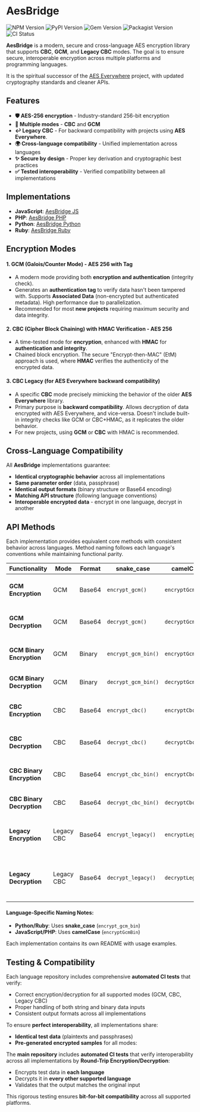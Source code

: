 # AesBridge

![NPM Version](https://img.shields.io/npm/v/aes-bridge.svg)
![PyPI Version](https://img.shields.io/pypi/v/aes-bridge.svg)
![Gem Version](https://img.shields.io/gem/v/aes-bridge.svg)
![Packagist Version](https://img.shields.io/packagist/v/mervick/aes-bridge.svg)  
![CI Status](https://github.com/mervick/aes-bridge/actions/workflows/cross-test.yml/badge.svg)


**AesBridge** is a modern, secure and cross-language AES encryption library that supports **CBC**, **GCM**, and **Legacy CBC** modes.
The goal is to ensure secure, interoperable encryption across multiple platforms and programming languages.

It is the spiritual successor of the [AES Everywhere](https://github.com/mervick/aes-everywhere-legacy) project, with updated cryptography standards and cleaner APIs.

## Features

- **🛡️ AES-256 encryption** - Industry-standard 256-bit encryption
- **🔐 Multiple modes** - **CBC** and **GCM**
- **↩️ Legacy CBC** - For backward compatibility with projects using **AES Everywhere**.
- **🌍 Cross-language compatibility** - Unified implementation across languages
- **✨ Secure by design** - Proper key derivation and cryptographic best practices
- **✅ Tested interoperability** - Verified compatibility between all implementations


## Implementations

* **JavaScript**: [AesBridge JS](https://github.com/mervick/aes-bridge-js)
* **PHP**: [AesBridge PHP](https://github.com/mervick/aes-bridge-php)
* **Python**: [AesBridge Python](https://github.com/mervick/aes-bridge-python)
* **Ruby**: [AesBridge Ruby](https://github.com/mervick/aes-bridge-ruby)


## Encryption Modes

#### **1. GCM (Galois/Counter Mode) - AES 256 with Tag**

* A modern mode providing both **encryption and authentication** (integrity check).
* Generates an **authentication tag** to verify data hasn't been tampered with. Supports **Associated Data** (non-encrypted but authenticated metadata). High performance due to parallelization.
* Recommended for most **new projects** requiring maximum security and data integrity.

#### **2. CBC (Cipher Block Chaining) with HMAC Verification - AES 256**

* A time-tested mode for **encryption**, enhanced with **HMAC** for **authentication and integrity**.
* Chained block encryption. The secure "Encrypt-then-MAC" (EtM) approach is used, where **HMAC** verifies the authenticity of the encrypted data.


#### **3. CBC Legacy (for AES Everywhere backward compatibility)**

* A specific **CBC** mode precisely mimicking the behavior of the older **AES Everywhere** library.
* Primary purpose is **backward compatibility**. Allows decryption of data encrypted with AES Everywhere, and vice-versa. Doesn't include built-in integrity checks like GCM or CBC+HMAC, as it replicates the older behavior.
* For new projects, using **GCM** or **CBC** with HMAC is recommended.

## Cross-Language Compatibility

All **AesBridge** implementations guarantee:

- **Identical cryptographic behavior** across all implementations
- **Same parameter order** (data, passphrase)
- **Identical output formats** (binary structure or Base64 encoding)
- **Matching API structure** (following language conventions)
- **Interoperable encrypted data** - encrypt in one language, decrypt in another


## API Methods

Each implementation provides equivalent core methods with consistent behavior across languages. Method naming follows each language's conventions while maintaining functional parity.

| **Functionality**          | **Mode**      | **Format** | **snake_case**       | **camelCase**      | **Description** |
|----------------------------|---------------|------------|----------------------|--------------------|----------------|
| **GCM Encryption**         | GCM           | Base64     | `encrypt_gcm()`      | `encryptGcm()`     | Encrypt with GCM, return Base64 |
| **GCM Decryption**         | GCM           | Base64     | `decrypt_gcm()`      | `decryptGcm()`     | Decrypt GCM Base64 data |
| **GCM Binary Encryption**  | GCM           | Binary     | `encrypt_gcm_bin()`  | `encryptGcmBin()`  | Encrypt with GCM, return binary |
| **GCM Binary Decryption**  | GCM           | Binary     | `decrypt_gcm_bin()`  | `decryptGcmBin()`  | Decrypt GCM binary data |
| **CBC Encryption**         | CBC           | Base64     | `encrypt_cbc()`      | `encryptCbc()`     | Encrypt with CBC, return Base64 |
| **CBC Decryption**         | CBC           | Base64     | `decrypt_cbc()`      | `decryptCbc()`     | Decrypt CBC Base64 data |
| **CBC Binary Encryption**  | CBC           | Base64     | `encrypt_cbc_bin()`  | `encryptCbcBin()`  | Encrypt with CBC, return binary |
| **CBC Binary Decryption**  | CBC           | Base64     | `decrypt_cbc_bin()`  | `decryptCbcBin()`  | Decrypt CBC binary data |
| **Legacy Encryption**      | Legacy CBC    | Base64     | `encrypt_legacy()`   | `encryptLegacy()`  | OpenSSL-compatible format, return Base64 |
| **Legacy Decryption**      | Legacy CBC    | Base64     | `decrypt_legacy()`   | `decryptLegacy()`  | OpenSSL-compatible decryption (decrypts Base64 data) |

#### **Language-Specific Naming Notes:**

- **Python/Ruby**: Uses **snake_case** (`encrypt_gcm_bin`)
- **JavaScript/PHP**: Uses **camelCase** (`encryptGcmBin`)

Each implementation contains its own README with usage examples.  


## **Testing & Compatibility**

Each language repository includes comprehensive **automated CI tests** that verify:

- Correct encryption/decryption for all supported modes (GCM, CBC, Legacy CBC)
- Proper handling of both string and binary data inputs
- Consistent output formats across all implementations

To ensure **perfect interoperability**, all implementations share:

- **Identical test data** (plaintexts and passphrases)
- **Pre-generated encrypted samples** for all modes:

The **main repository** includes **automated CI tests** that verify interoperability across all implementations by **Round-Trip Encryption/Decryption**:

- Encrypts test data in **each language**  
- Decrypts it in **every other supported language**  
- Validates that the output matches the original input  


This rigorous testing ensures **bit-for-bit compatibility** across all supported platforms.
